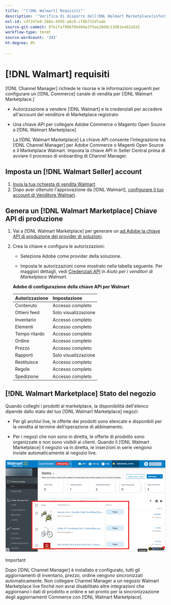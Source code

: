 ```yaml
---
title: '"[!DNL Walmart] Requisiti"'
description: '"Verifica di disporre del[!DNL Walmart Marketplace]informazioni e risorse da integrare con Channel Manager."'
exl-id: c4f247e8-280a-4595-a6c8-cf8b732d7aab
source-git-commit: 07e1faf90676b404e3f5ee28ddc13d81ea82a5a5
workflow-type: tm+mt
source-wordcount: '343'
ht-degree: 0%

---
```


# [!DNL Walmart] requisiti

[!DNL Channel Manager] richiede le risorse e le informazioni seguenti per configurare un [!DNL Commerce] canale di vendita per [!DNL Walmart Marketplace.]

* Autorizzazione a vendere [!DNL Walmart] e le credenziali per accedere all&#39;account del venditore di Marketplace registrato

* Una chiave API per collegare Adobe Commerce o Magento Open Source a [!DNL Walmart Marketplace]

   La [!DNL Walmart Marketplace] La chiave API consente l’integrazione tra [!DNL Channel Manager] per Adobe Commerce o Magenti Open Source e il Marketplace Walmart. Imposta la chiave API in Seller Central prima di avviare il processo di onboarding di Channel Manager.

## Imposta un [!DNL Walmart Seller] account

1. [Invia la tua richiesta di vendita Walmart](https://marketplace-apply.walmart.com/apply?id=0014M00001zivMpQAI).
1. Dopo aver ottenuto l&#39;approvazione da [!DNL Walmart], [configurare il tuo account di Venditore Walmart](https://sellerhelp.walmart.com/seller/s/guide?article=000008219).

## Genera un [!DNL Walmart Marketplace] Chiave API di produzione

1. Vai a [!DNL Walmart Marketplace] per generare un [ad Adobe la chiave API di produzione del provider di soluzioni](https://developer.walmart.com/#preloginModal?redirectUri=https%3A%2F%2Fdeveloper.walmart.com%2Faccount%2FgenerateKey).

1. Crea la chiave e configura le autorizzazioni:

   * Seleziona Adobe come provider della soluzione.

   * Imposta le autorizzazioni come mostrato nella tabella seguente. Per maggiori dettagli, vedi [Credenziali API](https://sellerhelp.walmart.com/seller/s/guide?article=000006422) in _Aiuto per i venditori di Marketplace Walmart_.

   **Adobe di configurazione della chiave API per Walmart**

   | **Autorizzazione** | **Impostazione** |
   |----------------|-------------|
   | Contenuto | Accesso completo |
   | Ottieni feed | Solo visualizzazione |
   | Inventario | Accesso completo |
   | Elementi | Accesso completo |
   | Tempo ritardo | Accesso completo |
   | Ordine | Accesso completo |
   | Prezzo | Accesso completo |
   | Rapporti | Solo visualizzazione |
   | Restituisce | Accesso completo |
   | Regole | Accesso completo |
   | Spedizione | Accesso completo |

## [!DNL Walmart Marketplace] Stato del negozio

Quando colleghi i prodotti al marketplace, la disponibilità dell&#39;elenco dipende dallo stato del tuo [!DNL Walmart Marketplace] negozi:

* Per gli archivi live, le offerte dei prodotti sono elencate e disponibili per la vendita al termine dell’operazione di abbinamento.

* Per i negozi che non sono in diretta, le offerte di prodotto sono organizzate e non sono visibili ai clienti. Quando il [!DNL Walmart Marketplace] il negozio va in diretta, le inserzioni in serie vengono inviate automaticamente al negozio live.

![[!DNL Walmart Seller Central] prodotti a cascata](assets/walmart-seller-central-staged.png)

>[!IMPORTANT]
>
>Dopo [!DNL Channel Manager] è installato e configurato, tutti gli aggiornamenti di inventario, prezzo, ordine vengono sincronizzati automaticamente. Non collegare Channel Manager a un negozio Walmart Marketplace live finché non avrai disabilitato altre integrazioni che aggiornano i dati di prodotto e ordine e sei pronto per la sincronizzazione degli aggiornamenti Commerce con [!DNL Walmart Marketplace].

